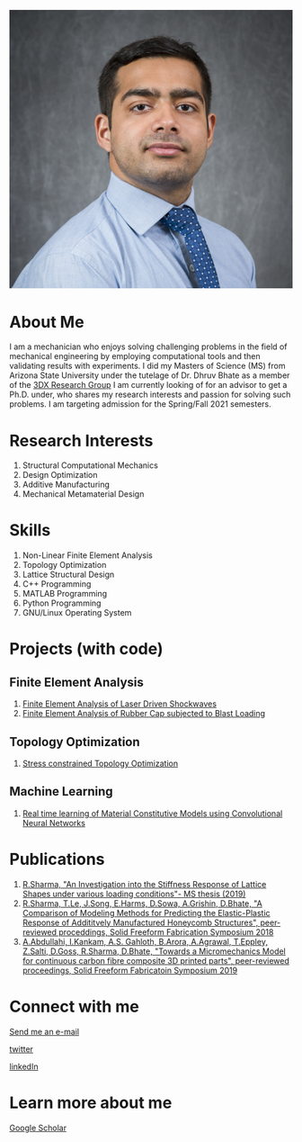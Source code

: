 ![Profile Pic](https://github.com/sharma2409/sharma2409.github.io/blob/master/download%20(2).png)

# About Me 
I am a mechanician who enjoys solving challenging problems in the field of mechanical engineering by employing computational tools and then validating results with experiments. I did my Masters of Science (MS) from Arizona State University under the tutelage of Dr. Dhruv Bhate as a member of the [3DX Research Group](https://3dxresearch.com/) I am currently looking of for an advisor to get a Ph.D. under, who shares my research interests and passion for solving such problems. I am targeting admission for the Spring/Fall 2021 semesters.
# Research Interests
1. Structural Computational Mechanics
2. Design Optimization
3. Additive Manufacturing
4. Mechanical Metamaterial Design
# Skills
1. Non-Linear Finite Element Analysis
2. Topology Optimization
3. Lattice Structural Design
4. C++ Programming
5. MATLAB Programming
6. Python Programming
7. GNU/Linux Operating System
# Projects (with code)
## Finite Element Analysis
1. [Finite Element Analysis of Laser Driven Shockwaves](https://github.com/sharma2409/Finitelement-code-laser-driven-focusing-shockwave)
2. [Finite Element Analysis of Rubber Cap subjected to Blast Loading](https://github.com/sharma2409/FEA-Rubber-Cap-subjected-to-blast-load)
## Topology Optimization
1. [Stress constrained Topology Optimization](https://github.com/sharma2409/Stress-Constrained-TopOpt)
## Machine Learning
1. [Real time learning of Material Constitutive Models using Convolutional Neural Networks](https://github.com/sharma2409/Real-time-Learning-of-Material-Constitutive-Models-Using-Convolutional-Neural-Networks)
# Publications
  1. [R.Sharma, "An Investigation into the Stiffness Response of Lattice Shapes under various loading conditions"- MS thesis (2019)](https://github.com/sharma2409/sharma2409.github.io/blob/master/Sharma_ASU_Thesis.pdf)
  2. [R.Sharma, T.Le, J.Song, E.Harms, D.Sowa, A.Grishin, D.Bhate, "A Comparison of Modeling Methods for Predicting the Elastic-Plastic Response of Addititvely Manufactured Honeycomb Structures", peer-reviewed proceddings, Solid Freeform Fabrication Symposium 2018](https://www.researchgate.net/profile/Dhruv_Bhate/publication/329681826_A_Comparison_of_Modeling_Methods_for_Predicting_the_Elastic-Plastic_Response_of_Additively_Manufactured_Honeycomb_Structures/links/5c150c174585157ac1c425ce/A-Comparison-of-Modeling-Methods-for-Predicting-the-Elastic-Plastic-Response-of-Additively-Manufactured-Honeycomb-Structures.pdf)
  3. [A.Abdullahi, I.Kankam, A.S. Gahloth, B.Arora, A.Agrawal, T.Eppley, Z.Salti, D.Goss, R.Sharma, D.Bhate, "Towards a Micromechanics Model for continuous carbon fibre composite 3D printed parts", peer-reviewed proceedings, Solid Freeform Fabricatoin Symposium 2019](http://utw10945.utweb.utexas.edu/sites/default/files/2019/080%20Towards%20a%20Micromechanics%20Model%20for%20Continuous%20Carb.pdf)
# Connect with me
[Send me an e-mail](mailto:raghav_sharma@asu.edu)

[twitter](https://twitter.com/raghavmeche)

[linkedIn](https://www.linkedin.com/in/raghavsharma1993/)
  
# Learn more about me
  [Google Scholar](https://scholar.google.com/citations?user=qmnt5bgAAAAJ&hl=en)
  
  
  
  
  



 
